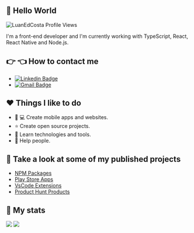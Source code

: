 ## :wave: Hello World

<p align="left"> 
  <img src="https://komarev.com/ghpvc/?username=LuanEdCosta&color=blueviolet" alt="LuanEdCosta Profile Views" />
</p>

I'm a front-end developer and I'm currently working with TypeScript, React, React Native and Node.js.

## :point_right: :point_left: How to contact me

- [![Linkedin Badge](https://img.shields.io/badge/-Luan%20Eduardo-0066ff?style=flat-square&logo=Linkedin&logoColor=white&link=https://www.linkedin.com/in/luaneducosta/)](https://www.linkedin.com/in/luaneducosta/)
- [![Gmail Badge](https://img.shields.io/badge/-luan1346@gmail.com-ff4d4d?style=flat-square&logo=Gmail&logoColor=white&link=mailto:luan1346@gmail.com)](mailto:luan1346@gmail.com)

## :heart: Things I like to do

- :iphone: :computer: Create mobile apps and websites.
- :star: Create open source projects.
- :brain: Learn technologies and tools.
- :raising_hand: Help people.

## :rocket: Take a look at some of my published projects

- [NPM Packages](https://www.npmjs.com/~luanedcosta)
- [Play Store Apps](https://play.google.com/store/apps/developer?id=Luan+Eduardo+da+Costa)
- [VsCode Extensions](https://marketplace.visualstudio.com/publishers/LuanEduardoCosta)
- [Product Hunt Products](https://www.producthunt.com/@luan_eduardo/made)

## :page_with_curl: My stats 

<img src="https://github-readme-stats.vercel.app/api?username=LuanEdCosta&show_icons=true&theme=dark&count_private=true">
<img src="https://github-readme-stats.vercel.app/api/top-langs/?username=LuanEdCosta&layout=compact">
